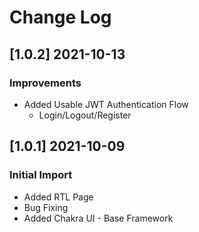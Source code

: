 # Change Log

## [1.0.2] 2021-10-13
### Improvements

- Added Usable JWT Authentication Flow
  - Login/Logout/Register

## [1.0.1] 2021-10-09
### Initial Import

- Added RTL Page
- Bug Fixing
- Added Chakra UI - Base Framework

